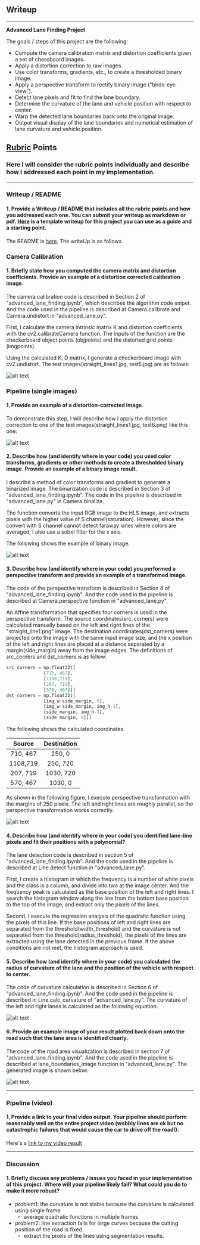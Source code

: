 ## Writeup

---

**Advanced Lane Finding Project**

The goals / steps of this project are the following:

* Compute the camera calibration matrix and distortion coefficients given a set of chessboard images.
* Apply a distortion correction to raw images.
* Use color transforms, gradients, etc., to create a thresholded binary image.
* Apply a perspective transform to rectify binary image ("birds-eye view").
* Detect lane pixels and fit to find the lane boundary.
* Determine the curvature of the lane and vehicle position with respect to center.
* Warp the detected lane boundaries back onto the original image.
* Output visual display of the lane boundaries and numerical estimation of lane curvature and vehicle position.

[//]: # (Image References)

[image1]: ./markup_images/checkboard_image.png "Undistorted"
[image2]: ./markup_images/sample_image.png "Road Transformed"
[image3]: ./markup_images/binary_straight.png "Binary Example"
[image4]: ./markup_images/birdview_straight.png "Warp Example"
[image5]: ./markup_images/curvature_eq.gif "Curvature Equation"
[image6]: ./markup_images/display_image.png "Output"
[video1]: ./output_images/project_video.mp4 "Video"

## [Rubric](https://review.udacity.com/#!/rubrics/571/view) Points

### Here I will consider the rubric points individually and describe how I addressed each point in my implementation.  

---

### Writeup / README

#### 1. Provide a Writeup / README that includes all the rubric points and how you addressed each one.  You can submit your writeup as markdown or pdf.  [Here](https://github.com/udacity/CarND-Advanced-Lane-Lines/blob/master/writeup_template.md) is a template writeup for this project you can use as a guide and a starting point.  

The README is [here](./README.md). The writeUp is as follows.

### Camera Calibration

#### 1. Briefly state how you computed the camera matrix and distortion coefficients. Provide an example of a distortion corrected calibration image.

The camera calibration code is described in Section 2 of "advanced_lane_finding.ipynb", which describes the algorithm code snipet. 
And the code used in the pipeline is described at Camera.calibrate and Camera.undistort in "advanced_lane.py".

First, I calculate the camera intrinsic matrix K and distortion coefficients with the cv2.calibrateCamera function.
The inputs of the function are the checkerboard object points (objpoints) and the distorted grid points (imgpoints).

Using the calculated K, D matrix, I generate a checkerboard image with cv2.undistort. 
The test images(straight_lines1.jpg, test5.jpg) are as follows:

![alt text][image1]

### Pipeline (single images)

#### 1. Provide an example of a distortion-corrected image.

To demonstrate this step, I will describe how I apply the distortion correction to one of the test images(straight_lines1.jpg, test6.png) like this one:

![alt text][image2]

#### 2. Describe how (and identify where in your code) you used color transforms, gradients or other methods to create a thresholded binary image.  Provide an example of a binary image result.

I describe a method of color transforms and gradient to generate a binarized image.
The binarization code is described in Section 3 of "advanced_lane_finding.ipynb". 
The code in the pipeline is described in "advanced_lane.py" in Camera.binalize.

The function converts the input RGB image to the HLS image, and extracts pixels with the higher value of S channel(saturation).
However, since the convert with S channel cannot detect faraway lanes where colors are averaged, I also use a sobel filter for the x axis.

The following shows the example of binary image.

![alt text][image3]

#### 3. Describe how (and identify where in your code) you performed a perspective transform and provide an example of a transformed image.

The code of the perspective transform is described in Section 4 of "advanced_lane_finding.ipynb". 
And the code used in the pipeline is described at Camera.perspective function in "advanced_lane.py".

An Affine transformation that specifies four corners is used in the perspective transform. 
The source coordinates(src_corners) were calculated manually based on the left and right 
lines of the "straight_line1.png" image. 
The destination coordinates(dst_corners) were projected onto the image with the same input image size,
and the x position of the left and right lines are placed at a distance separated by a margin(side_margin)
away from the image edges. The definitions of src_corners and dst_corners is as follow:

```python
src_corners = np.float32([
              [710, 467],
              [1108,719],
              [207, 719],
              [570, 467]])
dst_corners = np.float32([
              [img_w-side_margin, 0],
              [img_w-side_margin, img_h-1],
              [side_margin, img_h-1],
              [side_margin, 0]])
```

The following shows the calculated coordinates.

| Source        | Destination    | 
|:-------------:|:--------------:| 
| 710, 467      | 250, 0         | 
| 1108,719      | 250, 720       |
| 207, 719      | 1030, 720      |
| 570, 467      | 1030, 0        |

As shown in the following figure, I execute perspective transformation with the margins of 250 pixels.
The left and right lines are roughly parallel, so the perspective transformation works correctly.

![alt text][image4]

#### 4. Describe how (and identify where in your code) you identified lane-line pixels and fit their positions with a polynomial?

The lane detection code is described in section 5 of "advanced_lane_finding.ipynb".
And the code used in the pipeline is described at Line.detect function in "advanced_lane.py".

First, I create a histogram in which the frequency is a number of white pixels and the class is a column, 
and  divide into two at the image center.
And the frequency peak is calculated as the base position of the left and right lines.
I search the histogram window along the line from the bottom base position to the top of the image, 
and extract only the pixels of the lines.

Second, I execute the regression analysis of the quadratic function using the pixels of this line.
If the base positions of left and right lines are separated from the threshold(width_threshold) 
and the curvature is not separated from the threshold(radius_threshold),
the pixels of the lines are extracted using the lane detected in the previous frame.
If the above conditions are not met, the histogram approach is used.


#### 5. Describe how (and identify where in your code) you calculated the radius of curvature of the lane and the position of the vehicle with respect to center.

The code of curvature calculation is described in Section 6 of "advanced_lane_finding.ipynb". 
And the code used in the pipeline is described in Line.calc_curvature of "advanced_lane.py". 
The curvature of the left and right lanes is calculated as the following equation.

![alt text][image5]
  
#### 6. Provide an example image of your result plotted back down onto the road such that the lane area is identified clearly.

The code of the road area visualization is described in section 7 of "advanced_lane_finding.ipynb". 
And the code used in the pipeline is described at lane_boundaries_image function in "advanced_lane.py". 
The generated image is shown below.

![alt text][image6]

---

### Pipeline (video)

#### 1. Provide a link to your final video output.  Your pipeline should perform reasonably well on the entire project video (wobbly lines are ok but no catastrophic failures that would cause the car to drive off the road!).

Here's a [link to my video result][video1]

---

### Discussion

#### 1. Briefly discuss any problems / issues you faced in your implementation of this project.  Where will your pipeline likely fail?  What could you do to make it more robust?

- problem1: the curvature is not stable because the curvature is calculated using single frame
    * average quadratic functions in multiple frames
- problem2: line extraction fails for large curves because the cutting position of the road is fixed.
    * extract the pixels of the lines using segmentation results.